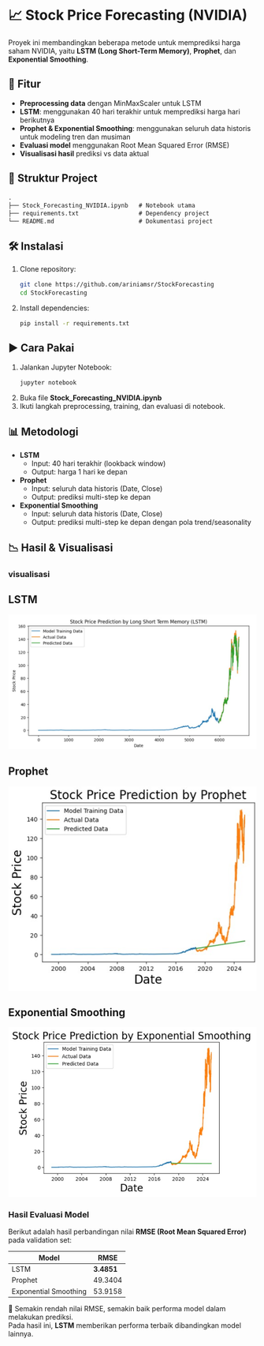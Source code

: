 # 📈 Stock Price Forecasting (NVIDIA)

Proyek ini membandingkan beberapa metode untuk memprediksi harga saham NVIDIA, yaitu **LSTM (Long Short-Term Memory)**, **Prophet**, dan **Exponential Smoothing**.

## 🚀 Fitur
- **Preprocessing data** dengan MinMaxScaler untuk LSTM
- **LSTM**: menggunakan 40 hari terakhir untuk memprediksi harga hari berikutnya
- **Prophet & Exponential Smoothing**: menggunakan seluruh data historis untuk modeling tren dan musiman
- **Evaluasi model** menggunakan Root Mean Squared Error (RMSE)
- **Visualisasi hasil** prediksi vs data aktual

## 📂 Struktur Project
```
.
├── Stock_Forecasting_NVIDIA.ipynb   # Notebook utama
├── requirements.txt                 # Dependency project
└── README.md                        # Dokumentasi project
```

## 🛠 Instalasi
1. Clone repository:
   ```bash
   git clone https://github.com/ariniamsr/StockForecasting
   cd StockForecasting
   ```
2. Install dependencies:
   ```bash
   pip install -r requirements.txt
   ```

## ▶️ Cara Pakai
1. Jalankan Jupyter Notebook:
   ```bash
   jupyter notebook
   ```
2. Buka file **Stock_Forecasting_NVIDIA.ipynb**
3. Ikuti langkah preprocessing, training, dan evaluasi di notebook.

## 📊 Metodologi
- **LSTM**  
  - Input: 40 hari terakhir (lookback window)  
  - Output: harga 1 hari ke depan  
- **Prophet**  
  - Input: seluruh data historis (Date, Close)  
  - Output: prediksi multi-step ke depan  
- **Exponential Smoothing**  
  - Input: seluruh data historis (Date, Close)  
  - Output: prediksi multi-step ke depan dengan pola trend/seasonality  

## 📉 Hasil & Visualisasi

### visualisasi 

## LSTM
![lmts-capture](https://github.com/ariniamsr/StockForecasting/blob/main/assets/LSTM.jpg) <br>
## Prophet
![Prophet-capture](https://github.com/ariniamsr/StockForecasting/blob/main/assets/Prophet.jpg) <br>
## Exponential Smoothing 
![Exponentials-capture](https://github.com/ariniamsr/StockForecasting/blob/main/assets/EXPONENTIAL%20SMOOTHING.jpg) <br>

### Hasil Evaluasi Model

Berikut adalah hasil perbandingan nilai **RMSE (Root Mean Squared Error)** pada validation set:

| Model                   | RMSE       |
|--------------------------|------------|
| LSTM                    | **3.4851** |
| Prophet                 | 49.3404    |
| Exponential Smoothing   | 53.9158    |

📌 Semakin rendah nilai RMSE, semakin baik performa model dalam melakukan prediksi.  
Pada hasil ini, **LSTM** memberikan performa terbaik dibandingkan model lainnya.


